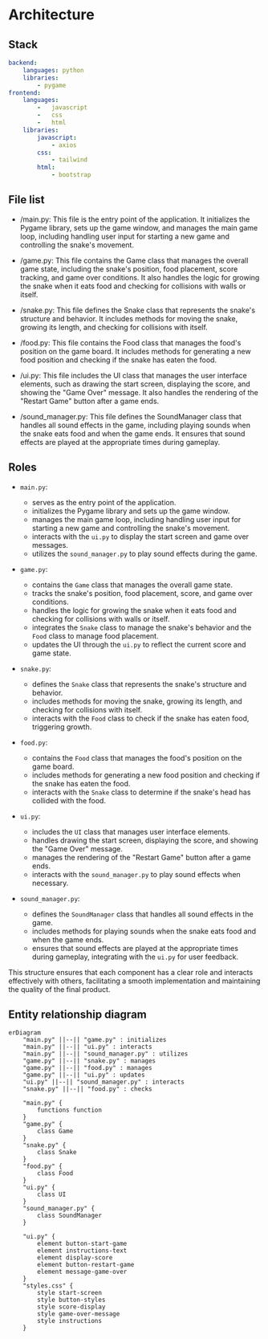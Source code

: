 # Architecture
## Stack
```yaml
backend:
    languages: python
    libraries:
        - pygame
frontend:
    languages:
        -   javascript
        -   css
        -   html
    libraries:
        javascript:
            - axios
        css:
            - tailwind
        html:
            - bootstrap
```

## File list
- /main.py: This file is the entry point of the application. It initializes the Pygame library, sets up the game window, and manages the main game loop, including handling user input for starting a new game and controlling the snake's movement.

- /game.py: This file contains the Game class that manages the overall game state, including the snake's position, food placement, score tracking, and game over conditions. It also handles the logic for growing the snake when it eats food and checking for collisions with walls or itself.

- /snake.py: This file defines the Snake class that represents the snake's structure and behavior. It includes methods for moving the snake, growing its length, and checking for collisions with itself.

- /food.py: This file contains the Food class that manages the food's position on the game board. It includes methods for generating a new food position and checking if the snake has eaten the food.

- /ui.py: This file includes the UI class that manages the user interface elements, such as drawing the start screen, displaying the score, and showing the "Game Over" message. It also handles the rendering of the "Restart Game" button after a game ends.

- /sound_manager.py: This file defines the SoundManager class that handles all sound effects in the game, including playing sounds when the snake eats food and when the game ends. It ensures that sound effects are played at the appropriate times during gameplay.

## Roles
* `main.py`:
    - serves as the entry point of the application.
    - initializes the Pygame library and sets up the game window.
    - manages the main game loop, including handling user input for starting a new game and controlling the snake's movement.
    - interacts with the `ui.py` to display the start screen and game over messages.
    - utilizes the `sound_manager.py` to play sound effects during the game.

* `game.py`:
    - contains the `Game` class that manages the overall game state.
    - tracks the snake's position, food placement, score, and game over conditions.
    - handles the logic for growing the snake when it eats food and checking for collisions with walls or itself.
    - integrates the `Snake` class to manage the snake's behavior and the `Food` class to manage food placement.
    - updates the UI through the `ui.py` to reflect the current score and game state.

* `snake.py`:
    - defines the `Snake` class that represents the snake's structure and behavior.
    - includes methods for moving the snake, growing its length, and checking for collisions with itself.
    - interacts with the `Food` class to check if the snake has eaten food, triggering growth.

* `food.py`:
    - contains the `Food` class that manages the food's position on the game board.
    - includes methods for generating a new food position and checking if the snake has eaten the food.
    - interacts with the `Snake` class to determine if the snake's head has collided with the food.

* `ui.py`:
    - includes the `UI` class that manages user interface elements.
    - handles drawing the start screen, displaying the score, and showing the "Game Over" message.
    - manages the rendering of the "Restart Game" button after a game ends.
    - interacts with the `sound_manager.py` to play sound effects when necessary.

* `sound_manager.py`:
    - defines the `SoundManager` class that handles all sound effects in the game.
    - includes methods for playing sounds when the snake eats food and when the game ends.
    - ensures that sound effects are played at the appropriate times during gameplay, integrating with the `ui.py` for user feedback.

This structure ensures that each component has a clear role and interacts effectively with others, facilitating a smooth implementation and maintaining the quality of the final product.

## Entity relationship diagram
```mermaid
erDiagram
    "main.py" ||--|| "game.py" : initializes
    "main.py" ||--|| "ui.py" : interacts
    "main.py" ||--|| "sound_manager.py" : utilizes
    "game.py" ||--|| "snake.py" : manages
    "game.py" ||--|| "food.py" : manages
    "game.py" ||--|| "ui.py" : updates
    "ui.py" ||--|| "sound_manager.py" : interacts
    "snake.py" ||--|| "food.py" : checks

    "main.py" {
        functions function
    }
    "game.py" {
        class Game
    }
    "snake.py" {
        class Snake
    }
    "food.py" {
        class Food
    }
    "ui.py" {
        class UI
    }
    "sound_manager.py" {
        class SoundManager
    }

    "ui.py" {
        element button-start-game
        element instructions-text
        element display-score
        element button-restart-game
        element message-game-over
    }
    "styles.css" {
        style start-screen
        style button-styles
        style score-display
        style game-over-message
        style instructions
    }
```


